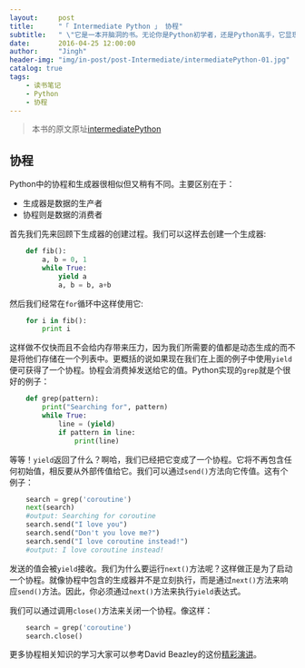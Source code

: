 ```yaml
---
layout:     post
title:      "「 Intermediate Python 」 协程"
subtitle:   " \"它是一本开脑洞的书。无论你是Python初学者，还是Python高手，它显现给你的永远是Python里最美好的事物。\""
date:       2016-04-25 12:00:00
author:     "Jingh"
header-img: "img/in-post/post-Intermediate/intermediatePython-01.jpg"
catalog: true
tags:
    - 读书笔记
    - Python
    - 协程
---
```


> 本书的原文原址[intermediatePython](http://book.pythontips.com)

## 协程
Python中的协程和生成器很相似但又稍有不同。主要区别在于：
* 生成器是数据的生产者
* 协程则是数据的消费者

首先我们先来回顾下生成器的创建过程。我们可以这样去创建一个生成器:

```python
    def fib():
        a, b = 0, 1
        while True:
            yield a
            a, b = b, a+b
```

然后我们经常在```for```循环中这样使用它:

```python
    for i in fib():
        print i
```
这样做不仅快而且不会给内存带来压力，因为我们所需要的值都是动态生成的而不是将他们存储在一个列表中。更概括的说如果现在我们在上面的例子中使用```yield```便可获得了一个协程。协程会消费掉发送给它的值。Python实现的```grep```就是个很好的例子：

```python
    def grep(pattern):
        print("Searching for", pattern)
        while True:
            line = (yield)
            if pattern in line:
                print(line)
```
等等！```yield```返回了什么？啊哈，我们已经把它变成了一个协程。它将不再包含任何初始值，相反要从外部传值给它。我们可以通过```send()```方法向它传值。这有个例子：

```python
    search = grep('coroutine')
    next(search)
    #output: Searching for coroutine
    search.send("I love you")
    search.send("Don't you love me?")
    search.send("I love coroutine instead!")
    #output: I love coroutine instead!
```
发送的值会被```yield```接收。我们为什么要运行```next()```方法呢？这样做正是为了启动一个协程。就像协程中包含的生成器并不是立刻执行，而是通过```next()```方法来响应```send()```方法。因此，你必须通过```next()```方法来执行```yield```表达式。

我们可以通过调用```close()```方法来关闭一个协程。像这样：

```python
    search = grep('coroutine')
    search.close()
```
更多协程相关知识的学习大家可以参考David Beazley的这份[精彩演讲](http://www.dabeaz.com/coroutines/Coroutines.pdf)。


